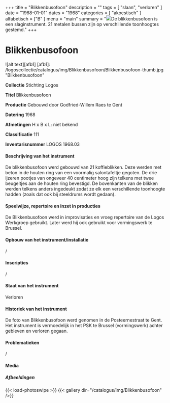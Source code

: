 +++
title = "Blikkenbusofoon"
description = ""
tags = [
    "slaan",
"verloren"
]
date = "1968-01-01"
dates = "1968"
categories = [
    "akoestisch"
]
alfabetisch = ["B"
]
menu = "main"
summary = "<a href='/logoscollectie/catalogus/1968/blikkenbusofoon/'><img src='/logoscollectie/catalogus/img/Blikkenbusofoon/Blikkenbusofoon-thumb.jpg'></a>De blikkenbusofoon is een slaginstrument. 21 metalen bussen zijn op verschillende toonhoogtes gestemd."
+++


# Blikkenbusofoon

![alt text][afb1]
[afb1]: /logoscollectie/catalogus/img/Blikkenbusofoon/Blikkenbusofoon-thumb.jpg "Blikkenbusofoon"

**Collectie**
Stichting Logos

**Titel**
Blikkenbusofoon

**Productie**
Gebouwd door Godfried-Willem Raes te Gent

**Datering**
1968

**Afmetingen**
H x B x L: niet bekend

**Classificatie**
111

**Inventarisnummer**
LOGOS 1968.03

#### Beschrijving van het instrument
De blikkenbusofoon werd gebouwd van 21 koffieblikken. Deze werden met beton in de houten ring van een voormalig salontafeltje gegoten. De drie ijzeren pootjes van ongeveer 40 centimeter hoog zijn telkens met twee beugeltjes aan de houten ring bevestigd. De bovenkanten van de blikken werden telkens anders ingedeukt zodat ze elk een verschillende toonhoogte hadden (zoals dat ook bij steeldrums wordt gedaan).

#### Speelwijze, repertoire en inzet in producties
De Blikkenbusofoon werd in improvisaties en vroeg repertoire van de Logos Werkgroep gebruikt. Later werd hij ook gebruikt voor vormingswerk te Brussel.

#### Opbouw van het instrument/installatie
/

#### Inscripties
/

#### Staat van het instrument
Verloren

#### Historiek van het instrument
De foto van Blikkenbusofoon werd genomen in de Posteernestraat te Gent. Het instrument is vermoedelijk in het PSK te Brussel (vormingswerk) achter gebleven en verloren gegaan.

#### Problematieken
/

#### Media
##### Afbeeldingen
{{< load-photoswipe >}}
{{< gallery dir="/catalogus/img/Blikkenbusofoon" />}}
